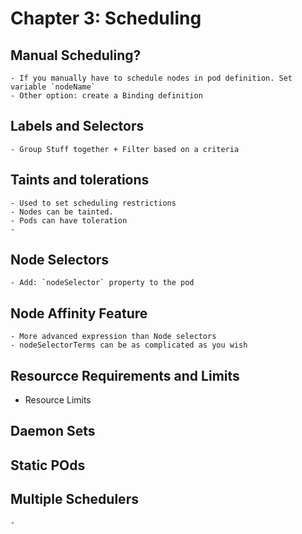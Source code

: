# Chapter 3: Scheduling

## Manual Scheduling?

    - If you manually have to schedule nodes in pod definition. Set variable `nodeName`
    - Other option: create a Binding definition

## Labels and Selectors

    - Group Stuff together + Filter based on a criteria


## Taints and tolerations

    - Used to set scheduling restrictions
    - Nodes can be tainted.
    - Pods can have toleration
    -


## Node Selectors

    - Add: `nodeSelector` property to the pod

## Node Affinity Feature

    - More advanced expression than Node selectors
    - nodeSelectorTerms can be as complicated as you wish

## Resourcce Requirements and Limits

- Resource Limits


## Daemon Sets


## Static POds


## Multiple Schedulers

    - 
